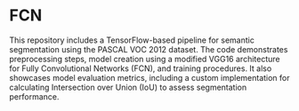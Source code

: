 # FCN

This repository includes a TensorFlow-based pipeline for semantic segmentation using the PASCAL VOC 2012 dataset. The code demonstrates preprocessing steps, model creation using a modified VGG16 architecture for Fully Convolutional Networks (FCN), and training procedures. It also showcases model evaluation metrics, including a custom implementation for calculating Intersection over Union (IoU) to assess segmentation performance.
